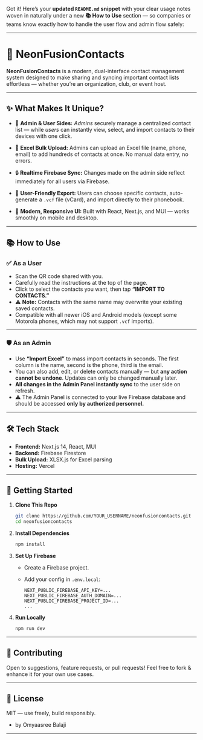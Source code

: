 Got it! Here’s your **updated `README.md` snippet** with your clear usage notes woven in naturally under a new **📚 How to Use** section — so companies or teams know exactly how to handle the user flow and admin flow safely:

---

# 📇 **NeonFusionContacts**

**NeonFusionContacts** is a modern, dual-interface contact management system designed to make sharing and syncing important contact lists effortless — whether you’re an organization, club, or event host.

---

## ✨ **What Makes It Unique?**

* 🔗 **Admin & User Sides:**
  *Admins* securely manage a centralized contact list — while *users* can instantly view, select, and import contacts to their devices with one click.

* 📁 **Excel Bulk Upload:**
  Admins can upload an Excel file (name, phone, email) to add hundreds of contacts at once. No manual data entry, no errors.

* 🔒 **Realtime Firebase Sync:**
  Changes made on the admin side reflect immediately for all users via Firebase.

* 📲 **User-Friendly Export:**
  Users can choose specific contacts, auto-generate a `.vcf` file (vCard), and import directly to their phonebook.

* 🎨 **Modern, Responsive UI:**
  Built with React, Next.js, and MUI — works smoothly on mobile and desktop.

---

## 📚 **How to Use**

### ✅ **As a User**

* Scan the QR code shared with you.
* Carefully read the instructions at the top of the page.
* Click to select the contacts you want, then tap **“IMPORT TO CONTACTS.”**
* ⚠️ **Note:** Contacts with the same name may overwrite your existing saved contacts.
* Compatible with all newer iOS and Android models (except some Motorola phones, which may not support `.vcf` imports).

---

### 🛡️ **As an Admin**

* Use **“Import Excel”** to mass import contacts in seconds. The first column is the name, second is the phone, third is the email.
* You can also add, edit, or delete contacts manually — but **any action cannot be undone**. Updates can only be changed manually later.
* **All changes in the Admin Panel instantly sync** to the user side on refresh.
* ⚠️ The Admin Panel is connected to your live Firebase database and should be accessed **only by authorized personnel.**

---

## 🛠️ **Tech Stack**

* **Frontend:** Next.js 14, React, MUI
* **Backend:** Firebase Firestore
* **Bulk Upload:** XLSX.js for Excel parsing
* **Hosting:** Vercel

---

## 🚀 **Getting Started**

1. **Clone This Repo**

   ```bash
   git clone https://github.com/YOUR_USERNAME/neonfusioncontacts.git
   cd neonfusioncontacts
   ```

2. **Install Dependencies**

   ```bash
   npm install
   ```

3. **Set Up Firebase**

   * Create a Firebase project.
   * Add your config in `.env.local`:

     ```env
     NEXT_PUBLIC_FIREBASE_API_KEY=...
     NEXT_PUBLIC_FIREBASE_AUTH_DOMAIN=...
     NEXT_PUBLIC_FIREBASE_PROJECT_ID=...
     ...
     ```

4. **Run Locally**

   ```bash
   npm run dev
   ```

---

## 📌 **Contributing**

Open to suggestions, feature requests, or pull requests!
Feel free to fork & enhance it for your own use cases.

---

## 📝 **License**

MIT — use freely, build responsibly.
- by Omyaasree Balaji

---

